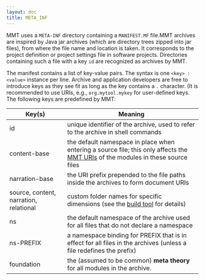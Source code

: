 ```yaml
---
layout: doc
title: META_INF
---
```


MMT uses a `META-INF` directory containing a `MANIFEST.MF` file.<span class="detail">MMT archives are inspired by Java jar archives (which are directory trees zipped into jar files), from where the file name and location is taken.</span>
It corresponds to the project definition or project settings file in software projects.
Directories containing such a file with a key `id` are recognized as archives by MMT.

The manifest contains a list of key-value pairs.
The syntax is one `<key> : <value>` instance per line.
Archive and application developers are free to introduce keys as they see fit as long as the key contains a `.` character. (It is recommended to use URIs, e.g., `org.mytool.mykey` for user-defined keys.
The following keys are predefined by MMT:

Key(s) | Meaning
------ | ------
id |	unique identifier of the archive, used to refer to the archive in shell commands
content-base |	the default namespace in place when entering a source file; this only affects the [MMT URIs](../language/uris) of the modules in these source files
narration-base	| the URI prefix prepended to the file paths inside the archives to form document URIs
source, content, narration, relational |	custom folder names for specific dimensions (see the [build tool](building) for details)
ns	| the default namespace of the archive used for all files that do not declare a namespace
ns-PREFIX	| a namespace binding for PREFIX that is in effect for all files in the archives (unless a file redefines the prefix)
foundation | the (assumed to be common) **meta theory** for all modules in the archive.
